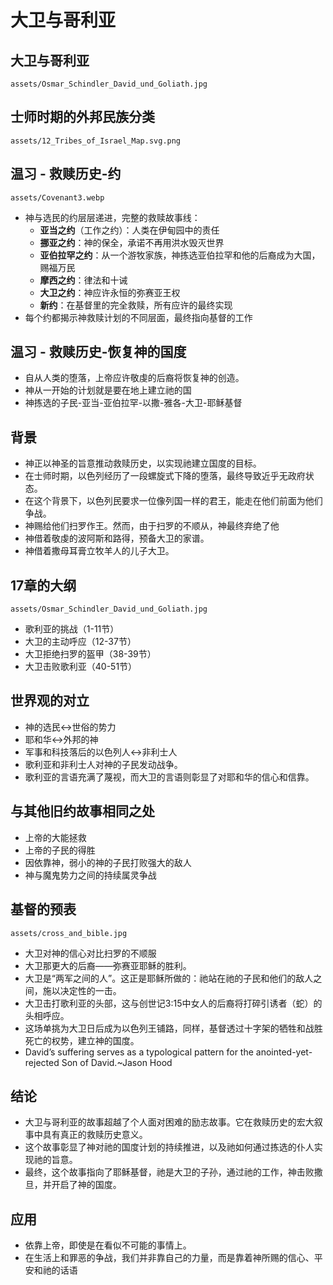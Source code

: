 # 大卫与哥利亚

## 大卫与哥利亚
`assets/Osmar_Schindler_David_und_Goliath.jpg`

## 士师时期的外邦民族分类
`assets/12_Tribes_of_Israel_Map.svg.png`

## 温习 - 救赎历史-约
`assets/Covenant3.webp`
- 神与选民的约层层递进，完整的救赎故事线：
  - **亚当之约**（工作之约）：人类在伊甸园中的责任
  - **挪亚之约**：神的保全，承诺不再用洪水毁灭世界
  - **亚伯拉罕之约**：从一个游牧家族，神拣选亚伯拉罕和他的后裔成为大国，赐福万民
  - **摩西之约**：律法和十诫
  - **大卫之约**：神应许永恒的弥赛亚王权
  - **新约**：在基督里的完全救赎，所有应许的最终实现
- 每个约都揭示神救赎计划的不同层面，最终指向基督的工作

## 温习 - 救赎历史-恢复神的国度
- 自从人类的堕落，上帝应许敬虔的后裔将恢复神的创造。
- 神从一开始的计划就是要在地上建立祂的国
- 神拣选的子民-亚当-亚伯拉罕-以撒-雅各-大卫-耶稣基督

## 背景
- 神正以神圣的旨意推动救赎历史，以实现祂建立国度的目标。
- 在士师时期，以色列经历了一段螺旋式下降的堕落，最终导致近乎无政府状态。
- 在这个背景下，以色列民要求一位像列国一样的君王，能走在他们前面为他们争战。
- 神赐给他们扫罗作王。然而，由于扫罗的不顺从，神最终弃绝了他
- 神借着敬虔的波阿斯和路得，预备大卫的家谱。
- 神借着撒母耳膏立牧羊人的儿子大卫。

## 17章的大纲
`assets/Osmar_Schindler_David_und_Goliath.jpg`
- 歌利亚的挑战（1-11节）
- 大卫的主动呼应（12-37节）
- 大卫拒绝扫罗的盔甲（38-39节）
- 大卫击败歌利亚（40-51节）

## 世界观的对立
- 神的选民<->世俗的势力
- 耶和华<->外邦的神
- 军事和科技落后的以色列人<->非利士人
- 歌利亚和非利士人对神的子民发动战争。
- 歌利亚的言语充满了蔑视，而大卫的言语则彰显了对耶和华的信心和信靠。

## 与其他旧约故事相同之处
- 上帝的大能拯救
- 上帝的子民的得胜
- 因依靠神，弱小的神的子民打败强大的敌人
- 神与魔鬼势力之间的持续属灵争战


## 基督的预表
`assets/cross_and_bible.jpg`
- 大卫对神的信心对比扫罗的不顺服
- 大卫那更大的后裔——弥赛亚耶稣的胜利。
- 大卫是“两军之间的人”。这正是耶稣所做的：祂站在祂的子民和他们的敌人之间，施以决定性的一击。
- 大卫击打歌利亚的头部，这与创世记3:15中女人的后裔将打碎引诱者（蛇）的头相呼应。
- 这场单挑为大卫日后成为以色列王铺路，同样，基督透过十字架的牺牲和战胜死亡的权势，建立神的国度。
- David’s suffering serves as a typological pattern for the anointed-yet-rejected Son of David.~Jason Hood


## 结论
- 大卫与哥利亚的故事超越了个人面对困难的励志故事。它在救赎历史的宏大叙事中具有真正的救赎历史意义。
- 这个故事彰显了神对祂的国度计划的持续推进，以及祂如何通过拣选的仆人实现祂的旨意。
- 最终，这个故事指向了耶稣基督，祂是大卫的子孙，通过祂的工作，神击败撒旦，并开启了神的国度。

## 应用
- 依靠上帝，即使是在看似不可能的事情上。 
- 在生活上和罪恶的争战，我们并非靠自己的力量，而是靠着神所赐的信心、平安和祂的话语